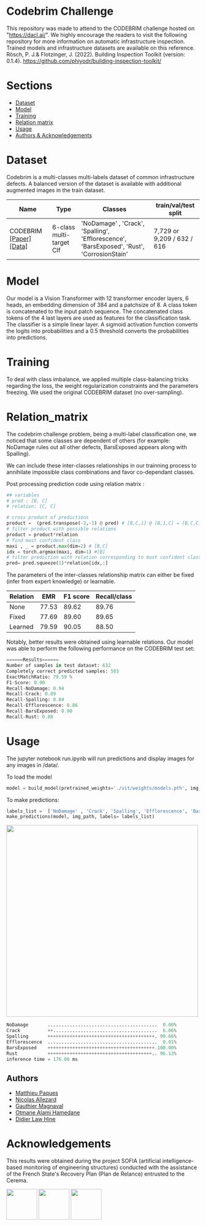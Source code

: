# Codebrim Challenge
This repository was made to attend to the CODEBRIM challenge hosted on "https://dacl.ai/". We highly encourage the readers to visit the following repository for more information on automatic infrastructure inspection. Trained models and infrastructure datasets are available on this reference.
Rösch, P. J.&  Flotzinger, J. (2022). Building Inspection Toolkit (version: 0.1.4). https://github.com/phiyodr/building-inspection-toolkit/


# Sections

* [Dataset](https://github.com/OALcementys/codebrim_challenge#Dataset) 
* [Model](https://github.com/OALcementys/codebrim_challenge#Model)
* [Training](https://github.com/OALcementys/codebrim_challenge#Training)
* [Relation matrix](https://github.com/OALcementys/codebrim_challenge#Correspanding_matrix)
* [Usage](https://github.com/OALcementys/codebrim_challenge#Usage)
* [Authors & Acknowledgements](https://github.com/OALcementys/codebrim_challenge#Authors)


# Dataset
Codebrim is a multi-classes multi-labels dataset of common infrastructure defects. A balanced version of the dataset is available with additional augmented images in the train dataset.


Name      | Type        | Classes | train/val/test split
----------|-------------|---------------|-------------
CODEBRIM [[Paper]](https://openaccess.thecvf.com/content_CVPR_2019/html/Mundt_Meta-Learning_Convolutional_Neural_Architectures_for_Multi-Target_Concrete_Defect_Classification_With_CVPR_2019_paper.html) [[Data]](https://zenodo.org/record/2620293#.YO8rj3UzZH4) | 6-class multi-target Clf  | 'NoDamage' , 'Crack', 'Spalling', 'Efflorescence', 'BarsExposed', 'Rust', 'CorrosionStain' |7,729 or 9,209 / 632 / 616 |



# Model
Our model is a Vision Transformer with 12 transformer encoder layers, 6 heads, an embedding dimension of 384 and a patchsize of 8.
A class token is concatenated to the input patch sequence. The concatenated class tokens of the 4 last layers are used as features for the classification task.
The classifier is a simple linear layer. A sigmoid activation function converts the logits into probabilities and a 0.5 threshold converts the probabilities into predictions.

# Training
To deal with class imbalance, we applied multiple class-balancing tricks regarding the loss, the weight regularization constraints and the parameters freezing.
We used the original CODEBRIM dataset (no over-sampling).

# Relation_matrix

The codebrim challenge problem, being a multi-label classification one, we noticed that some classes are dependent of others (for example: NoDamage rules out all other defects, BarsExposed appears along with Spalling).

We can include these inter-classes relationships in our trainning process to annihilate impossible class combinations and favor co-dependant classes.

Post processing prediction code using relation matrix :
```python
## variables
# pred : [B, C]
# relation: [C, C]

# cross product of predictions
product =  (pred.transpose(-2,-1) @ pred) # [B,C,1] @ [B,1,C] = [B,C,C]
# filter product with possible relations
product = product*relation
# find most confident class
maxi , _ = product.max(dim=2) # [B,C]
idx = torch.argmax(maxi, dim=1) #[B]
# filter prediction with relation corresponding to most confident class
pred= pred.squeeze(1)*relation[idx,:]
```
The parameters of the inter-classes relationship matrix can either be fixed (infer from expert knowledge) or learnable.


Relation  | EMR         | F1 score      | Recall/class
----------|-------------|---------------|-------------
None      |77.53        |89.62          |  89.76
Fixed     |77.69        |89.60          |  89.65
Learned   |79.59        | 90.05         |  88.50


Notably, better results were obtained using learnable relations. Our model was able to perform the following performance on the CODEBRIM test set:

```python
======Results======
Number of samples in test dataset: 632
Completely correct predicted samples: 503
ExactMatchRatio: 79.59 %
F1-Score: 0.90
Recall-NoDamage: 0.94
Recall-Crack: 0.89
Recall-Spalling: 0.84
Recall-Efflorescence: 0.86
Recall-BarsExposed: 0.90
Recall-Rust: 0.88
```
# Usage
The jupyter notebook run.ipynb will run predictions and display images for any images in /data/.

To load the model
```python
model = build_model(pretrained_weights='./vit/weights/models.pth', img_size=224, num_cls=6, quantized=False)
```

To make predictions:
```python
labels_list =  ['NoDamage' , 'Crack', 'Spalling', 'Efflorescence', 'BarsExposed', 'Rust']
make_predictions(model, img_path, labels= labels_list)
```
<img src="https://github.com/mpaques269546/codebrim_challenge/blob/main/datasets/data/image_0000761_crop_0000006.png" width="500" height="500">

```python
NoDamage       ........................................  0.00%
Crack          ++......................................  6.06%
Spalling       +++++++++++++++++++++++++++++++++++++++. 99.66%
Efflorescence  ........................................  0.01%
BarsExposed    +++++++++++++++++++++++++++++++++++++++.100.00%
Rust           ++++++++++++++++++++++++++++++++++++++.. 96.13%
inference time = 176.00 ms
```
## Authors
- [Matthieu Paques](https://github.com/mpaques269546)
- [Nicolas Allezard](https://www.researchgate.net/profile/Nicolas-Allezard)
- [Gauthier Magnaval](https://github.com/gmagnaval)
- [Otmane Alami Hamedane](https://github.com/OALcementys)
- [Didier Law Hine](https://github.com/dlh-socotec)

# Acknowledgements
This results were obtained during the project SOFIA (artificial intelligence-based monitoring of engineering structures) conducted with the assistance of the French State's Recovery Plan (Plan de Relance) entrusted to the Cerema.


<img src= "https://github.com/mpaques269546/codebrim_challenge/blob/main/pics/france_relance.jpeg" height="80"> <img src= "https://github.com/mpaques269546/codebrim_challenge/blob/main/pics/marianne.jpeg" height="80"> <img src= "https://github.com/mpaques269546/codebrim_challenge/blob/main/pics/cerema.png" height="80">
